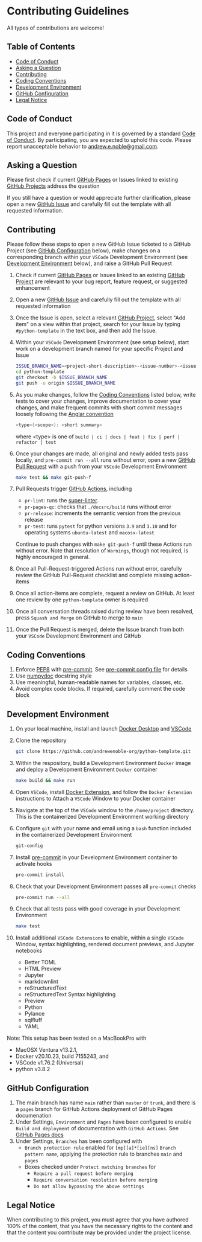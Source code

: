 # Contributing Guidelines

All types of contributions are welcome!

## Table of Contents

* [Code of Conduct](#code-of-conduct)
* [Asking a Question](#asking-a-question)
* [Contributing](#contributing)
* [Coding Conventions](#coding-conventions)
* [Development Environment](#development-environment)
* [GitHub Configuration](#github-configuration)
* [Legal Notice](#legal-notice)

## Code of Conduct

This project and everyone participating in it is governed by a standard
[Code of Conduct](https://github.com/andrewenoble-org/python-template/main/.github/CODE_OF_CONDUCT.md).
By participating, you are expected to uphold this code. Please report unacceptable
behavior to
[andrew.e.noble@gmail.com](mailto:andrew.e.noble@gmail.com).

## Asking a Question

Please first check if current
[GitHub Pages](https://andrewenoble-org.github.io/python-template/)
or Issues linked to existing
[GitHub Projects](https://github.com/andrewenoble-org/python-template/projects)
address the question

If you still have a question or would appreciate further clarification, please open a
new
[GitHub Issue](https://github.com/andrewenoble-org/python-template/issues/new)
and carefully fill out the template with all requested information.

## Contributing

Please follow these steps to open a new GitHub Issue ticketed to a GitHub Project
(see [GitHub Configuration](#github-configuration) below),
make changes on a corresponding branch within your `VSCode` Development Environment
(see [Development Environment](#development-environment) below),
and raise a GitHub Pull Request

1. Check if current
   [GitHub Pages](https://andrewenoble-org.github.io/python-template/)
   or Issues linked to an existing
   [GitHub Project](https://github.com/andrewenoble-org/python-template/projects)
   are relevant to your bug report, feature request, or suggested enhancement
2. Open a new
   [GitHub Issue](https://github.com/andrewenoble-org/python-template/issues/new)
   and carefully fill out the template with all requested information
3. Once the Issue is open, select a relevant
   [GitHub Project](https://github.com/andrewenoble-org/python-template/projects),
   select "Add item" on a view within that project, search for your Issue by typing
   `#python-template` in the text box, and then add the Issue.
4. Within your `VSCode` Development Environment (see setup below), start
   work on a development branch named for your specific Project and Issue

   ```bash
   ISSUE_BRANCH_NAME=<project-short-description>-<issue-number>-<issue-short-title>
   cd python-template
   git checkout -b $ISSUE_BRANCH_NAME
   git push -u origin $ISSUE_BRANCH_NAME
   ```

5. As you make changes, follow the [Coding Conventions](#coding-conventions) listed
   below, write tests to cover your changes, improve documentation to cover your
   changes, and make frequent commits with short commit messages loosely following the
   [Anglar convention](https://github.com/angular/angular/blob/main/CONTRIBUTING.md#type)

   ```bash
   <type>(<scope>): <short summary>
   ```

   where \<type\> is one of `build | ci | docs | feat | fix | perf | refactor | test`

6. Once your changes are made, all original and newly added tests pass locally, and
   `pre-commit run --all` runs without error, open a new
   [GitHub Pull Request](https://github.com/andrewenoble-org/python-template/compare)
   with a push from your `VSCode` Development Environment

   ```bash
   make test && make git-push-f
   ```

7. Pull Requests trigger
   [GitHub Actions](https://github.com/andrewenoble-org/python-template/actions),
   including
      * `pr-lint`: runs the [super-linter](https://github.com/github/super-linter).
      * `pr-pages-qc`: checks that `./docsrc/build` runs without error
      * `pr-release`: increments the semantic version from the previous release
      * `pr-test`: runs `pytest` for python versions `3.9` and `3.10` and for operating
        systems `ubuntu-latest` and `macosx-latest`

   Continue to push changes with `make git-push-f` until these Actions run without
   error.  Note that resolution of `Warnings`, though not required, is highly
   encouraged in general.
8. Once all Pull-Request-triggered Actions run without error, carefully review the
   GitHub Pull-Request checklist and complete missing action-items
9. Once all action-items are complete, request a review on GitHub.  At least one
   review by one `python-template` owner is required
10. Once all conversation threads raised during review have been resolved, press
   `Squash and Merge` on GitHub to merge to `main`
11. Once the Pull Request is merged, delete the Issue branch from both your `VSCode`
    Development Environment and GitHub

## Coding Conventions

1. Enforce [PEP8](https://peps.python.org/pep-0008/) with
   [pre-commit](https://pre-commit.com/).  See
   [pre-commit config file](https://github.com/andrewenoble-org/python-template/blob/main/.pre-commit-config.yaml)
   for details
2. Use [numpydoc](https://numpydoc.readthedocs.io/en/latest/index.html) docstring style
3. Use meaningful, human-readable names for variables, classes, etc.
4. Avoid complex code blocks.  If required, carefully comment the code block

## Development Environment

1. On your local machine, install and launch
   [Docker Desktop](https://docs.docker.com/desktop/)
   and
   [VSCode](https://code.visualstudio.com/download)
2. Clone the repository

   ```bash
   git clone https://github.com/andrewenoble-org/python-template.git
   ```

3. Within the respository, build a Development Environment `Docker` image and deploy a
   Development Environment `Docker` container

   ```bash
   make build && make run
   ```

4. Open `VSCode`, install
   [Docker Extension](https://code.visualstudio.com/docs/containers/overview),
   and follow the `Docker Extension` instructions to Attach a `VSCode` Window to your
   Docker container

5. Navigate at the top of the `VSCode` window to the `/home/project` directory.  This
   is the containerized Development Environment working directory
6. Configure `git` with your name and email using a `bash` function included in the
   containerized Development Environment

   ```bash
   git-config
   ```

7. Install [pre-commit](https://pre-commit.com/) in your Development Environment
   container to activate hooks

   ```bash
   pre-commit install
   ```

8. Check that your Development Environment passes all `pre-commit` checks

   ```bash
   pre-commit run --all
   ```

9. Check that all tests pass with good coverage in your Development Environment

   ```bash
   make test
   ```

10. Install additional `VSCode Extensions` to enable, within a single `VSCode` Window,
    syntax highlighting,
    rendered document previews,
    and Jupyter notebooks

      * Better TOML
      * HTML Preview
      * Jupyter
      * markdownlint
      * reStructuredText
      * reStructuredText Syntax highlighting
      * Preview
      * Python
      * Pylance
      * sqlfluff
      * YAML

Note: This setup has been tested on a MacBookPro with

* MacOSX Ventura v13.2.1,
* Docker v20.10.23, build 7155243, and
* VSCode v1.76.2 (Universal)
* python v3.8.2

## GitHub Configuration

1. The main branch has name `main` rather than `master` or `trunk`, and there is a
   `pages` branch for GitHub Actions deployment of GitHub Pages documenation
2. Under Settings, `Environment` and `Pages` have been configured to enable
   `Build and deployment` of documentation with `GitHub Actions`.  See
   [GitHub Pages docs](https://docs.github.com/en/pages/getting-started-with-github-pages/configuring-a-publishing-source-for-your-github-pages-site#publishing-with-a-custom-github-actions-workflow)
3. Under Settings, `Branches` has been configured with
   * `Branch protection rule` enabled for `[mp][a]*[ie][ns]`
     `Branch pattern name`, applying the protection rule to branches `main` and `pages`
   * Boxes checked under `Protect matching branches` for
     * `Require a pull request before merging`
     * `Require conversation resolution before merging`
     * `Do not allow bypassing the above settings`

## Legal Notice

When contributing to this project, you must agree that you have authored 100% of the
content, that you have the necessary rights to the content and that the content you
contribute may be provided under the project license.
